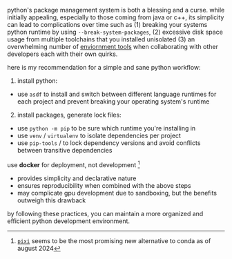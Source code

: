 python's package management system is both a blessing and a curse. while initially appealing, especially to those coming from java or c++, its simplicity can lead to complications over time such as (1) breaking your systems python runtime by using `--break-system-packages`, (2) excessive disk space usage from multiple toolchains that you installed unisolated (3) an overwhelming number of [enviornment tools](https://sinoroc.gitlab.io/kb/python/packaging_tools_comparisons.html) when collaborating with other developers each with their own quirks.

here is my recommendation for a simple and sane python workflow:

1) install python:

  - use `asdf` to install and switch between different language runtimes for each project and prevent breaking your operating system's runtime

2) install packages, generate lock files:

  - use `python -m pip` to be sure which runtime you're installing in
  - use `venv` / `virtualenv` to isolate dependencies per project
  - use `pip-tools` / to lock dependency versions and avoid conflicts between transitive dependencies
  
  use **docker** for deployment, not development [^1]
  
  - provides simplicity and declarative nature
  - ensures reproducibility when combined with the above steps
  - may complicate gpu development due to sandboxing, but the benefits outweigh this drawback
  
by following these practices, you can maintain a more organized and efficient python development environment.

[^1]: [`pixi`](https://github.com/prefix-dev/pixi) seems to be the most promising new alternative to conda as of august 2024
